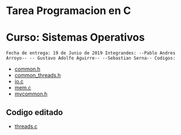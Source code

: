 # Tarea Programacion en C 
# Curso:  Sistemas Operativos
 ``Fecha de entrega: 19 de Junio de 2019
   Integrandes: --Pablo Andres Arroyo-- -- Gustavo Adolfo Aguirre-- --Sebastian Serna--
   Codigos: ``

* [common.h](https://github.com/lgustavoaguirre/SistemasOperativos/blob/master/tarea_01_ostep/common.h)
* [common_threads.h](https://github.com/lgustavoaguirre/SistemasOperativos/blob/master/tarea_01_ostep/common_threads.h)
* [io.c](https://github.com/lgustavoaguirre/SistemasOperativos/blob/master/tarea_01_ostep/io.c)
* [mem.c](https://github.com/lgustavoaguirre/SistemasOperativos/blob/master/tarea_01_ostep/mem.c)
* [mycommon.h](https://github.com/lgustavoaguirre/SistemasOperativos/blob/master/tarea_01_ostep/mycommon.h)

## Codigo editado

* [threads.c](https://github.com/lgustavoaguirre/SistemasOperativos/blob/master/tarea_01_ostep/threads.c)
